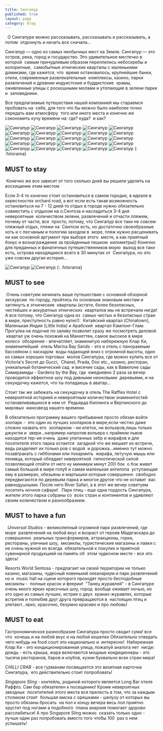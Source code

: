 ```yaml
---
title: Сингапур
published: true
layout: page
category: blog
---
```


  О Сингапуре можно рассказывать, рассказывать и рассказывать, а потом  отдохнуть и начать все сначала... 

Сингапур — одно из самых необычных мест на Земле. Сингапур — это  остров, река, город и государство. Это удивительное местечко в которой  самым причудливым образом переплелись небоскребы и колоритные,  самобытные этнические кварталы с маленькими домиками, где кажется, что  время остановилось; крупнейшие банки, отели, современные развлекательные  комплексы, казино, парки развлечений и древние индуистские и буддистские  храмы, оживленные улицы с роскошными молами и утопающие в зелени парки и  заповедники. 

Все предлагаемые путешествия нашей компанией мы стараемся пробовать на  себе, для того что бы можно было наиболее точно передать вам атмосферу  того или иного места и конечно же сэкономить кучу времени на: где? куда?  и как?  

![Сингапур](/media/singapore/DSC05863.jpg)
![Сингапур](/media/singapore/DSC05916.jpg)
![Сингапур](/media/singapore/DSC06027.jpg)
![Сингапур](/media/singapore/DSC06031_1024.jpg)
![Сингапур](/media/singapore/DSC06035.jpg)
![Сингапур](/media/singapore/DSC06113_1.jpg)
![Сингапур](/media/singapore/DSC06307_1.jpg)
![Сингапур](/media/singapore/DSC06322_1024.jpg)
![Сингапур](/media/singapore/DSC06382.jpg)
![Сингапур](/media/singapore/DSC06424.jpg)
![Сингапур](/media/singapore/DSC06473.jpg)
![Сингапур](/media/singapore/DSC06479.jpg)
![Сингапур](/media/singapore/DSC06519.jpg)
![Сингапур](/media/singapore/DSC06558.jpg)
![Сингапур](/media/singapore/DSC06602_1024.jpg)
![Сингапур](/media/singapore/DSC06645_1024.jpg)
![Сингапур](/media/singapore/DSC06719_1024.jpg)
![Сингапур](/media/singapore/DSC06766.jpg)
![Сингапур](/media/singapore/DSC06960.jpg)
![Сингапур](/media/singapore/DSC06992_1024.jpg)
![Сингапур](/media/singapore/DSC07005_1024.jpg)
![Сингапур](/media/singapore/DSC07016.jpg)
![Сингапур](/media/singapore/DSC07033.jpg)
![Сингапур](/media/singapore/DSC07039.jpg)
![Сингапур](/media/singapore/DSC07047.jpg)
{: .fotorama}

## MUST to stay

 Конечно же все зависит от того сколько дней вы решили уделить на  восхищение этим местом 

Если 3-4 то конечно стоит остановиться в самом городке, в идеале в  окрестностях orchard road, а вот если есть такая возможность  остановиться на 7 - 12 дней то отдых в городе нужно обязательно  совместить с отдыхом на о.Сентоза и насладиться 3-4 дня невероятным  количеством зелени, развлечений и отчасти пляжем, почему от части, все  просто, потому, что Сингапур все таки не совсем пляжный отдых, пляжи на  Синтозе есть, но достаточно своеобразные хоть и с песчаным и пологим заходом в  море, пляж нужно расценивать ни как основной аргумент при выборе этого  месте, а как приятный бонус и вознаграждение за пройденные пешком  километры)) Конечно для преданных и фанатичных путешественников морю  выход все таки есть, острова находящиеся всего в 30 минутах от  Сингапура, но это уже совсем другая история...

![Сингапур](/media/singapore/DSC05925.jpg)
![Сингапур](/media/singapore/DSC06120_1.jpg)
{: .fotorama}

## MUST to see

 Очень советуем начинать ваше путешествие с основной обзорной экскурсии  по городу, пройтись по основным знаковым местам и заглянуть в этнические  кварталы (кстати, более безопасных, чистейших и аккуратных этнических  кварталов мы не встречали нигде! А все потому, что Сингапур одна из  самых чистых и безопасных стран в мире, преступность равно нулю!):  Китайский квартал (Chinatown), Маленькая Индия (Little India) и Арабский  квартал Кампонг-Глам.  Прогулка на лодочке по заливу позволит сразу же посмотреть деловой  квартал уж очень похожий на Манхеттен, самое высокое в мире колесо  обозрения - впечатляет, знаменитую набережную Клар Ки, знаменитейший  отель Marina Bay Sands - это и отель с панорамным бассейном с каскадом  воды падающей вниз с огромной высоты, один из самых хороших торговых  молов Сингапура, где можно купить все от Victoria's Secret до Gucci,  Chanel, Prada, Dior etc., казино, ресторан, уникальный ботанический сад  и висячие сады, как в Вавилоне сады Симирамиды - Gardens by the Bay, где  ежедневно 2 раза за вечер проводится эффектное шоу под дивными неоновыми  деревьями, и на секундочку кажется, что ты попадаешь в аватар...  

Стоит так же забежать на секундочку в отель The Raffles Hotel с  невероятной историей и невероятным количеством знаменитостей  останавливавшихся в нем от  Редьярда Киплинга и Вертинского до мировых  кинозвезд нашего времени.  

В обязательно программу вашего пребывания просто обязан войти зоопарк -  это один из лучшиз зоопарков в мире,если честно даже сложно назвать его  зоопарком - ни клеток, ни вольеров,лишь только джунгли и  звери...например напротив вольера с праймом львов находится тер-ия очень  даже упитанных зебр и жирафов и для посетителя этого парка остается  загадкой что же мешает их встрече, ведь разделяет их только ров с водой  и дорожка...именно тут можно позавтракать с гиббонами или покармить  жирафа, летучую мышь или ленивца, который обладает невероятной  гипнотической силой позволяющей отойти от него ну минимум минут 20)) бок  о бок живет самый большой в мире голуб и самая маленькая антилопа  уступающая ему в размерах, обезьяны и мартышки которые совершенно  свободно передвигаются по деревьям парка и многое другое что не оставит  вас равнодушными. После него River Safari, а в этот же вечер советуем  посетить ночное сафари!   Парк птиц - еще одна гордость Сингапура, жители этого парка собраны со  всех стран и континентов и удивляют своим количеством и разнообразием.  

## MUST to have a fun

  *Universal Studios* - великолепный огромной парк развлечений, где море  развлечений на любой вкус и возраст от героев Мадагаскара до совершенно  реальных трансформиров, аттракционы, горки, рестораны, уличные шоу,  мюзиклы, туристические магазины и лавки с не очень нужной но всегда  обязательной к покупке и приятной сувенирной продукцией на память об  этом чудесном месте - все это здесь!  

Resorts World Sentosa - предлагает на своей территории не только  казино, магазины, чудесный новенький океанариум и парк развлечений но и  music hall на сцене которого проходят просто бесподобные мюзиклы -  полные красок и феерии!  "Танец журавлей" - в Сингапуре очень много ярких красочных шоу, город  вообще оживает ночью, но это одно из самых лучших, истрия о двух  кранах-журавлях, которые встретив и полюбив друг друга превращаются в  настоящих птиц и улетают...ярко, красочно, безумно красиво и про любовь!  

## MUST to eat  

Гастрономическое разнообразие Сингапура просто сводит сума! все что  хочешь и на любой вкус и на любой кошелек Обязательно отведать чего нибудь на food court это национально и  интересно!  Набережная Клар Ки - это кондиционированная улица, пожалуй аналога нет  нигде: дождь - есть крыша, жара включаются мощные кондиционеры - это  тысяча ресторанов, баров и клубов, кухни буквально всех стран мира! 

*CHILLI CRAB* - все гурманам посвящается это визитная карточка Сингапура,  его действительно стоит попробовать! 

*Singapore Sling* - коктейль, родиной которого является Long Bar отеля  Раффлз. Сам бар обязателен к посещению! Кроме невероятных звездных  посетителей этого места вся прелесть в том, что за каждым столиком стоит  большая миска с орешками - шелуху от которых вы просто обязаны бросать  на пол к концу вечера весь пол приятно хрустит под ногами а подобного  плана анархия помогает здорово расслабиться! А про Singapore Sling можно  сказать только одно - лучше один раз попробовать вместо того чтобы 100  раз о нем услышать!